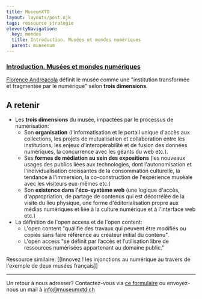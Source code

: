 ```yaml
---
title: MuseumXTD
layout: layouts/post.njk
tags: ressource strategie
eleventyNavigation:
  key: mondes
  title: Introduction. Musées et mondes numériques
  parent: museenum
---
```


### [Introduction. Musées et mondes numériques](https://journals.openedition.org/culturemusees/4381)

[Florence Andreacola](http://andreacola.fr/) définit le musée comme une "institution transformée et fragmentée par le numérique" selon **trois dimensions**.

## A retenir
 - Les **trois dimensions** du musée, impactées par le processus de numérisation: 
	 - Son **organisation** (l'informatisation et le portail unique d'accès aux collections, les projets de mutualisation et collaboration entre les institutions, les enjeux d'interopérabilité et de fusion des données numériques, la concurrence avec les géants du web etc.). 
	 - Ses **formes de médiation au sein des expositions** (les nouveaux usages des publics liées aux technologies, dont l'autonomisation et l'individualisation croissantes de la consommation culturelle, la tendance à l'immersion, la co-construction de l'expérience muséale avec les visiteurs eux-mêmes etc.)
	 - Son **existence dans l'éco-système web** (une logique d'accès, d'appropriation, de partage de contenus qui est décorrélée de la visite du lieu physique, une forme d'éditorialisation propre aux médias numériques et liée à la culture numérique et à l'interface web etc.)
- La définition de l'open access et de l'open content: 
	- L'open content "qualifie des travaux qui peuvent être modifiés ou copiés sans faire référence au créateur initial du contenu".
	- L'open access "se définit par l’accès et l’utilisation libre de ressources numérisées appartenant au domaine public." 

Ressource similaire: [[Innovez ! les injonctions au numérique au travers de l'exemple de deux musées français]]

----

Un retour à nous adresser? Contactez-vous via [ce formulaire](https://6e13e580.sibforms.com/serve/MUIEAEIKAbyrbuyyFoX325xECn_-FivBZ_w7x0x0JbYpdhGzsuc2HGj9na99Qi-uw8VP3LlaySseIFMmGn06hw9TT_scBOc_O9XxUG_bng5Kt2mWawqE07YTXo8aAWewF9lTFwpUqYJAFrhW_PCqbP3aOA2pSb81YneZA4uk68Mjq-w3NvJMhpDPu8-qX5rs0llVsZvxVChtyOsg) ou envoyez-nous un mail à [info@museumxtd.ch](mailto:info@museumxtd.ch?subject=Contact "Envoyer un mail à info@museumxtd.ch")
